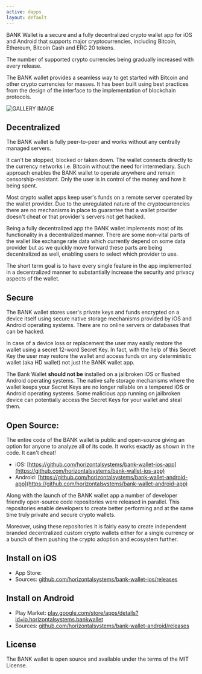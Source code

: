 ```yaml
---
active: dapps
layout: default
---
```



BANK Wallet is a secure and a fully decentralized crypto wallet app for iOS and Android that supports major cryptocurrencies, including Bitcoin, Ethereum, Bitcoin Cash and ERC 20 tokens. 

The number of supported crypto currencies being gradually increased with every release.

The BANK wallet provides a seamless way to get started with Bitcoin and other crypto currencies for masses. It has been built using best practices from the design of the interface to the implementation of blockchain protocols.

![GALLERY IMAGE](/assets/images/bankwallet_screenshots_ios.png)


## Decentralized

The BANK wallet is fully peer-to-peer and works without any centrally managed servers. 

It can't be stopped, blocked or taken down. The wallet connects directly to the currency networks i.e. Bitcoin without the need for intermediary. Such approach enables the BANK wallet to operate anywhere and remain censorship-resistant. Only the user is in control of the money and how it being spent.

Most crypto wallet apps keep user's funds on a remote server operated by the wallet provider. Due to the unregulated nature of the cryptocurrencies there are no mechanisms in place to guarantee that a wallet provider doesn't cheat or that provider's servers not get hacked.

Being a fully decentralized app the BANK wallet implements most of its functionality in a decentralized manner. There are some non-vital parts of the wallet like exchange rate data which currently depend on some data provider but as we quickly move forward these parts are being decentralized as well, enabling users to select which provider to use.

The short term goal is to have every single feature in the app implemented in a decentralized manner to substantially increase the security and privacy aspects of the wallet.


## Secure 

The BANK wallet stores user's private keys and funds encrypted on a device itself using secure native storage mechanisms provided by iOS and Android operating systems. There are no online servers or databases that can be hacked.

In case of a device loss or replacement the user may easily restore the wallet using a secret 12-word Secret Key. In fact, with the help of this Secret Key the user may restore the wallet and access funds on any deterministic wallet (aka HD wallet) not just the BANK wallet app.

The Bank Wallet **should not be** installed on a jailbroken iOS or flushed Android operating systems. The native safe storage mechanisms where the wallet keeps your Secret Keys are no longer reliable on a tempered iOS or Android operating systems. Some malicious app running on jailbroken device can potentially access the Secret Keys for your wallet and steal them.


## Open Source:

The entire code of the BANK wallet is public and open-source giving an option for anyone to analyze all of its code. It works exactly as shown in the code. It can't cheat!

- iOS: [https://github.com/horizontalsystems/bank-wallet-ios-app](https://github.com/horizontalsystems/bank-wallet-ios-app)
- Android: [https://github.com/horizontalsystems/bank-wallet-android-app](https://github.com/horizontalsystems/bank-wallet-android-app)

Along with the launch of the BANK wallet app a number of developer friendly open-source code repositories were released in parallel. This repositories enable developers to create better performing and at the same time truly private and secure crypto wallets.

Moreover, using these repositories it is fairly easy to create independent branded decentralized custom crypto wallets either for a single currency or a bunch of them pushing the crypto adoption and ecosystem further.


## Install on iOS

- App Store: 
- Sources: [github.com/horizontalsystems/bank-wallet-ios/releases](https://github.com/horizontalsystems/bank-wallet-ios/releases)

## Install on Android

- Play Market: [play.google.com/store/apps/details?id=io.horizontalsystems.bankwallet](https://play.google.com/store/apps/details?id=io.horizontalsystems.bankwallet)
- Sources: [github.com/horizontalsystems/bank-wallet-android/releases](https://github.com/horizontalsystems/bank-wallet-android/releases)

## License

The BANK wallet is open source and available under the terms of the MIT License.


